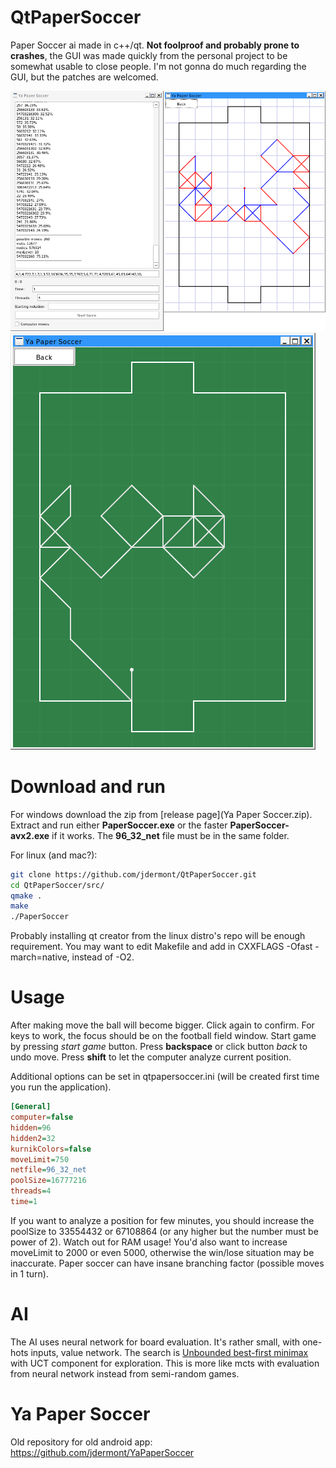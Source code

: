 # QtPaperSoccer
Paper Soccer ai made in c++/qt. **Not foolproof and probably prone to crashes**, the GUI was made quickly from the personal project to be somewhat usable to close people. I'm not gonna do much regarding the GUI, but the patches are welcomed.

![screen 1](screen1.png) ![screen 2](screen2.png)


# Download and run

For windows download the zip from [release page](Ya Paper Soccer.zip). Extract and run either **PaperSoccer.exe** or the faster **PaperSoccer-avx2.exe** if it works. The **96_32_net** file must be in the same folder.

For linux (and mac?):

```bash
git clone https://github.com/jdermont/QtPaperSoccer.git
cd QtPaperSoccer/src/
qmake .
make
./PaperSoccer
```

Probably installing qt creator from the linux distro's repo will be enough requirement.
You may want to edit Makefile and add in CXXFLAGS -Ofast -march=native, instead of -O2.


# Usage

After making move the ball will become bigger. Click again to confirm.
For keys to work, the focus should be on the football field window. Start game by pressing *start game* button. Press **backspace** or click button *back* to undo move. Press **shift** to let the computer analyze current position.

Additional options can be set in qtpapersoccer.ini (will be created first time you run the application).

```ini
[General]
computer=false
hidden=96
hidden2=32
kurnikColors=false
moveLimit=750
netfile=96_32_net
poolSize=16777216
threads=4
time=1
```

If you want to analyze a position for few minutes, you should increase the poolSize to 33554432 or 67108864 (or any higher but the number must be power of 2). Watch out for RAM usage! You'd also want to increase moveLimit to 2000 or even 5000, otherwise the win/lose situation may be inaccurate. Paper soccer can have insane branching factor (possible moves in 1 turn).


# AI

The AI uses neural network for board evaluation. It's rather small, with one-hots inputs, value network. The search is [Unbounded best-first minimax](https://arxiv.org/abs/2012.10700) with UCT component for exploration. This is more like mcts with evaluation from neural network instead from semi-random games.


# Ya Paper Soccer

Old repository for old android app: https://github.com/jdermont/YaPaperSoccer
